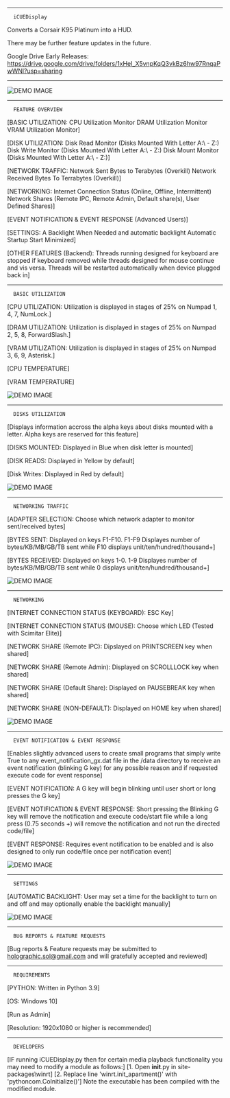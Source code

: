 
--------------------------------------------------------------------------------------------------------------------------------------------
      iCUEDisplay

Converts a Corsair K95 Platinum into a HUD.

There may be further feature updates in the future.

Google Drive Early Releases: https://drive.google.com/drive/folders/1xHeI_X5vnpKqQ3vkBz6hw97RnqaPwWNl?usp=sharing

--------------------------------------------------------------------------------------------------------------------------------------------
![DEMO IMAGE](/image/icue_demo_image_0.png)

--------------------------------------------------------------------------------------------------------------------------------------------
      FEATURE OVERVIEW

[BASIC UTILIZATION:
CPU Utilization Monitor
DRAM Utilization Monitor
VRAM Utilization Monitor]

[DISK UTILIZATION:
Disk Read Monitor (Disks Mounted With Letter A:\ - Z:\)
Disk Write Monitor (Disks Mounted With Letter A:\ - Z:\)
Disk Mount Monitor (Disks Mounted With Letter A:\ - Z:\)]

[NETWORK TRAFFIC:
Network Sent Bytes to Terabytes (Overkill)
Network Received Bytes To Terrabytes (Overkill)]

[NETWORKING:
Internet Connection Status (Online, Offline, Intermittent)
Network Shares (Remote IPC, Remote Admin, Default share(s), User Defined Shares)]

[EVENT NOTIFICATION & EVENT RESPONSE (Advanced Users)]

[SETTINGS:
A Backlight When Needed and automatic backlight
Automatic Startup
Start Minimized]

[OTHER FEATURES (Backend):
Threads running designed for keyboard are stopped if keyboard removed while threads designed for mouse continue and vis versa. Threads will
be restarted automatically when device plugged back in]

--------------------------------------------------------------------------------------------------------------------------------------------
      BASIC UTILIZATION
[CPU UTILIZATION: Utilization is displayed in stages of 25% on Numpad 1, 4, 7, NumLock.]

[DRAM UTILIZATION: Utilization is displayed in stages of 25% on Numpad 2, 5, 8, ForwardSlash.]

[VRAM UTILIZATION: Utilization is displayed in stages of 25% on Numpad 3, 6, 9, Asterisk.]

[CPU TEMPERATURE]

[VRAM TEMPERATURE]

![DEMO IMAGE](/image/icue_demo_image_1.png)

--------------------------------------------------------------------------------------------------------------------------------------------
      DISKS UTILIZATION
[Displays information accross the alpha keys about disks mounted with a letter. Alpha keys are reserved for this feature]

[DISKS MOUNTED: Displayed in Blue when disk letter is mounted]

[DISK READS: Displayed in Yellow by default]

[Disk Writes: Displayed in Red by default]

![DEMO IMAGE](/image/icue_demo_image_2.png)

--------------------------------------------------------------------------------------------------------------------------------------------
      NETWORKING TRAFFIC
[ADAPTER SELECTION: Choose which network adapter to monitor sent/received bytes]

[BYTES SENT: Displayed on keys F1-F10. F1-F9 Displayes number of bytes/KB/MB/GB/TB sent while F10 displays unit/ten/hundred/thousand+]

[BYTES RECEIVED: Displayed on keys 1-0. 1-9 Displayes number of bytes/KB/MB/GB/TB sent while 0 displays unit/ten/hundred/thousand+]

![DEMO IMAGE](/image/icue_demo_image_3.png)

--------------------------------------------------------------------------------------------------------------------------------------------
      NETWORKING
[INTERNET CONNECTION STATUS (KEYBOARD): ESC Key]

[INTERNET CONNECTION STATUS (MOUSE): Choose which LED (Tested with Scimitar Elite)]

[NETWORK SHARE (Remote IPC): Dipslayed on PRINTSCREEN key when shared]

[NETWORK SHARE (Remote Admin): Displayed on SCROLLLOCK key when shared]

[NETWORK SHARE (Default Share): Displayed on PAUSEBREAK key when shared]

[NETWORK SHARE (NON-DEFAULT): Displayed on HOME key when shared]

![DEMO IMAGE](/image/icue_demo_image_4.png)

--------------------------------------------------------------------------------------------------------------------------------------------
      EVENT NOTIFICATION & EVENT RESPONSE
[Enables slightly advanced users to create small programs that simply write True to any event_notification_gx.dat file in the /data directory
to receive an event notification (blinking G key) for any possible reason and if requested execute code for event response]

[EVENT NOTIFICATION: A G key will begin blinking until user short or long presses the G key]

[EVENT NOTIFICATION & EVENT RESPONSE: Short pressing the Blinking G key will remove the notification and execute code/start file while a long
press (0.75 seconds +) will remove the notification and not run the directed code/file]

[EVENT RESPONSE: Requires event notification to be enabled and is also designed to only run code/file once per notification event]

![DEMO IMAGE](/image/icue_demo_image_5.png)

--------------------------------------------------------------------------------------------------------------------------------------------
      SETTINGS
[AUTOMATIC BACKLIGHT: User may set a time for the backlight to turn on and off and may optionally enable the backlight manually]

![DEMO IMAGE](/image/icue_demo_image_6.png)

--------------------------------------------------------------------------------------------------------------------------------------------
      BUG REPORTS & FEATURE REQUESTS
[Bug reports & Feature requests may be submitted to holographic.sol@gmail.com and will gratefully accepted and reviewed]

--------------------------------------------------------------------------------------------------------------------------------------------
      REQUIREMENTS
[PYTHON: Written in Python 3.9]

[OS: Windows 10]

[Run as Admin]

[Resolution: 1920x1080 or higher is recommended]

--------------------------------------------------------------------------------------------------------------------------------------------
      DEVELOPERS
[IF running iCUEDisplay.py then for certain media playback functionality you may need to modify a module as follows:]
[1. Open __init__.py in site-packages\winrt]
[2. Replace line 'winrt.init_apartment()' with 'pythoncom.CoInitialize()']
Note the executable has been compiled with the modified module.
